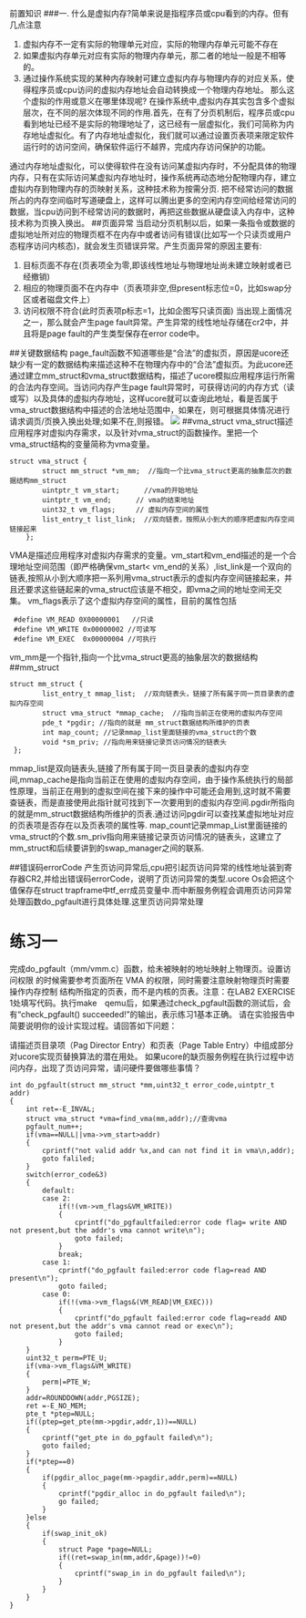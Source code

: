 前置知识
###一.
什么是虚拟内存?简单来说是指程序员或cpu看到的内存。但有几点注意
1. 虚拟内存不一定有实际的物理单元对应，实际的物理内存单元可能不存在
2. 如果虚拟内存单元对应有实际的物理内存单元，那二者的地址一般是不相等的。
3. 通过操作系统实现的某种内存映射可建立虚拟内存与物理内存的对应关系，使得程序员或cpu访问的虚拟内存地址会自动转换成一个物理内存地址。
那么这个虚拟的作用或意义在哪里体现呢? 在操作系统中,虚拟内存其实包含多个虚拟层次，在不同的层次体现不同的作用.首先，在有了分页机制后，程序员或cpu看到地址已经不是实际的物理地址了，这已经有一层虚拟化，我们可简称为内存地址虚拟化。有了内存地址虚拟化，我们就可以通过设置页表项来限定软件运行时的访问空间，确保软件运行不越界，完成内存访问保护的功能。

通过内存地址虚拟化，可以使得软件在没有访问某虚拟内存时，不分配具体的物理内存，只有在实际访问某虚拟内存地址时，操作系统再动态地分配物理内存，建立虚拟内存到物理内存的页映射关系，这种技术称为按需分页. 把不经常访问的数据所占的内存空间临时写道硬盘上，这样可以腾出更多的空闲内存空间给经常访问的数据，当cpu访问到不经常访问的数据时，再把这些数据从硬盘读入内存中，这种技术称为页换入换出。
##页面异常
当启动分页机制以后，如果一条指令或数据的虚拟地址所对应的物理页框不在内存中或者访问有错误(比如写一个只读页或用户态程序访问内核态)，就会发生页错误异常。产生页面异常的原因主要有:
1. 目标页面不存在(页表项全为零,即该线性地址与物理地址尚未建立映射或者已经撤销)
2. 相应的物理页面不在内存中（页表项非空,但present标志位=0，比如swap分区或者磁盘文件上）
3. 访问权限不符合(此时页表项p标志=1，比如企图写只读页面)
当出现上面情况之一，那么就会产生page fault异常。产生异常的线性地址存储在cr2中，并且将是page fault的产生类型保存在error code中。

##关键数据结构
page_fault函数不知道哪些是“合法”的虚拟页，原因是ucore还缺少有一定的数据结构来描述这种不在物理内存中的“合法”虚拟页。为此ucore还通过建立mm_struct和vma_struct数据结构，描述了ucore模拟应用程序运行所需的合法内存空间。当访问内存产生page fault异常时，可获得访问的内存方式（读或写）以及具体的虚拟内存地址，这样ucore就可以查询此地址，看是否属于vma_struct数据结构中描述的合法地址范围中，如果在，则可根据具体情况进行请求调页/页换入换出处理;如果不在,则报错。
![](https://chyyuu.gitbooks.io/ucore_os_docs/content/lab3_figs/image001.png)
##vma_struct
vma_struct描述应用程序对虚拟内存需求，以及针对vma_struct的函数操作。里把一个vma_struct结构的变量简称为vma变量。
```
struct vma_struct {  
        struct mm_struct *vm_mm;  //指向一个比vma_struct更高的抽象层次的数据结构mm_struct 
        uintptr_t vm_start;      //vma的开始地址
        uintptr_t vm_end;      // vma的结束地址
        uint32_t vm_flags;     // 虚拟内存空间的属性
        list_entry_t list_link;  //双向链表，按照从小到大的顺序把虚拟内存空间链接起来
    };  
```
VMA是描述应用程序对虚拟内存需求的变量。vm_start和vm_end描述的是一个合理地址空间范围（即严格确保vm_start< vm_end的关系）,list_link是一个双向的链表,按照从小到大顺序把一系列用vma_struct表示的虚拟内存空间链接起来，并且还要求这些链起来的vma_struct应该是不相交，即vma之间的地址空间无交集。
vm_flags表示了这个虚拟内存空间的属性，目前的属性包括
```
 #define VM_READ 0X00000001   //只读
 #define VM_WRITE 0x00000002 //可读写
 #define VM_EXEC  0x00000004 //可执行
```
vm_mm是一个指针,指向一个比vma_struct更高的抽象层次的数据结构##mm_struct
```
struct mm_struct {  
        list_entry_t mmap_list;  //双向链表头，链接了所有属于同一页目录表的虚拟内存空间
        struct vma_struct *mmap_cache;  //指向当前正在使用的虚拟内存空间
        pde_t *pgdir; //指向的就是 mm_struct数据结构所维护的页表
        int map_count; //记录mmap_list里面链接的vma_struct的个数
        void *sm_priv; //指向用来链接记录页访问情况的链表头
 };  
 ```
 mmap_list是双向链表头,链接了所有属于同一页目录表的虚拟内存空间,mmap_cache是指向当前正在使用的虚拟内存空间，由于操作系统执行的局部性原理，当前正在用到的虚拟空间在接下来的操作中可能还会用到,这时就不需要查链表，而是直接使用此指针就可找到下一次要用到的虚拟内存空间.pgdir所指向的就是mm_struct数据结构所维护的页表.通过访问pgdir可以查找某虚拟地址对应的页表项是否存在以及页表项的属性等. map_count记录mmap_List里面链接的vma_struct的个数.sm_priv指向用来链接记录页访问情况的链表头，这建立了mm_struct和后续要讲到的swap_manager之间的联系.

##错误码errorCode
产生页访问异常后,cpu把引起页访问异常的线性地址装到寄存器CR2,并给出错误码errorCode，说明了页访问异常的类型.ucore Os会把这个值保存在struct trapframe中tf_err成员变量中.而中断服务例程会调用页访问异常处理函数do_pgfault进行具体处理.这里页访问异常处理

# 练习一
完成do_pgfault（mm/vmm.c）函数，给未被映射的地址映射上物理页。设置访问权限 的时候需要参考页面所在 VMA 的权限，同时需要注意映射物理页时需要操作内存控制 结构所指定的页表，而不是内核的页表。注意：在LAB2 EXERCISE 1处填写代码。执行make　qemu后，如果通过check_pgfault函数的测试后，会有“check_pgfault() succeeded!”的输出，表示练习1基本正确。
请在实验报告中简要说明你的设计实现过程。请回答如下问题：

请描述页目录项（Pag Director Entry）和页表（Page Table Entry）中组成部分对ucore实现页替换算法的潜在用处。
如果ucore的缺页服务例程在执行过程中访问内存，出现了页访问异常，请问硬件要做哪些事情？
```
int do_pgfault(struct mm_struct *mm,uint32_t error_code,uintptr_t addr)
{
    int ret=-E_INVAL;
    struct vma_struct *vma=find_vma(mm,addr);//查询vma
    pgfault_num++;
    if(vma==NULL||vma->vm_start>addr)
    {
        cprintf("not valid addr %x,and can not find it in vma\n,addr);
        goto faliled;
    }
    switch(error_code&3)
    {
        default:
        case 2: 
            if(!(vm->vm_flags&VM_WRITE))
            {
                cprintf("do_pgfaultfailed:error code flag= write AND not present,but the addr's vma cannot write\n");
                goto failed;
            }
            break;
        case 1:
            cprintf("do_pgfault failed:error code flag=read AND present\n");
            goto failed;
        case 0:
            if(!(vma->vm_flags&(VM_READ|VM_EXEC)))
            {
                cprintf("do_pgfault failed:error code flag=readd AND not present,but the addr's vma cannot read or exec\n");
                goto failed;
            }
    }
    uint32_t perm=PTE_U;
    if(vma->vm_flags&VM_WRITE)
    {
        perm|=PTE_W;
    }
    addr=ROUNDDOWN(addr,PGSIZE);
    ret =-E_NO_MEM;
    pte_t *ptep=NULL;
    if((ptep=get_pte(mm->pgdir,addr,1))==NULL)
    {
        cprintf("get_pte in do_pgfault failed\n");
        goto failed;
    }
    if(*ptep==0)
    {
        if(pgdir_alloc_page(mm->pagdir,addr,perm)==NULL)
        {
            cprintf("pgdir_alloc in do_pgfault failed\n");
            go failed;
        }
    }else
    {
        if(swap_init_ok)
        {
            struct Page *page=NULL; 
            if((ret=swap_in(mm,addr,&page))!=0)
            {
                cprintf("swap_in in do_pgfault failed\n");
            }
        }
    }
}